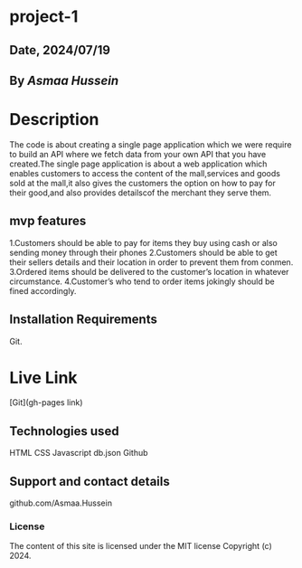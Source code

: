# project-1

## Date, 2024/07/19

## By *Asmaa Hussein*

# Description
The code is about creating a single page application which we were require to build an API where we fetch data from your own API that you have created.The single page application is about a web application which enables customers to access the content of the mall,services and goods sold at the mall,it also gives the customers the option on how to pay for their good,and also provides detailscof the merchant they serve them.

## mvp features
1.Customers should be able to pay for items they buy using cash or also sending money through their phones
2.Customers should be able to get their sellers details and their location in order to prevent them from conmen.
3.Ordered items should be delivered to the customer’s location in whatever circumstance. 
4.Customer’s who tend to order items jokingly should be fined accordingly.


## Installation Requirements
Git.


# Live Link
[Git](gh-pages link)

## Technologies used
HTML
CSS
Javascript
db.json
Github


## Support and contact details
github.com/Asmaa.Hussein

### License
The content of this site is licensed under the MIT license
Copyright (c) 2024.
